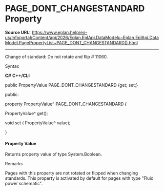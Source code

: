 # PAGE_DONT_CHANGESTANDARD Property

**Source URL:** https://www.eplan.help/en-us/Infoportal/Content/api/2026/Eplan.EplApi.DataModelu~Eplan.EplApi.DataModel.PagePropertyList~PAGE_DONT_CHANGESTANDARD().html

---

Change of standard: Do not rotate and flip # 11060.

Syntax

**C#**
**C++/CLI**


public PropertyValue PAGE_DONT_CHANGESTANDARD {get; set;}

public:

property PropertyValue^ PAGE_DONT_CHANGESTANDARD {

   PropertyValue^ get();

   void set (    PropertyValue^ value);

}


#### Property Value

Returns property value of type System.Boolean.

Remarks

Pages with this property are not rotated or flipped when changing standards. This property is activated by default for pages with type "Fluid power schematic".
